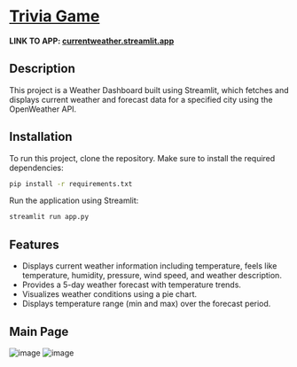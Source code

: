 # [Trivia Game](https://currentweather.streamlit.app/)

**LINK TO APP: [currentweather.streamlit.app](https://currentweather.streamlit.app/)**

## Description

This project is a Weather Dashboard built using Streamlit, which fetches and displays current weather and forecast data for a specified city using the OpenWeather API.

## Installation
To run this project, clone the repository. Make sure to install the required dependencies:

```bash
pip install -r requirements.txt
```

Run the application using Streamlit:
```bash
streamlit run app.py
```
## Features

- Displays current weather information including temperature, feels like temperature, humidity, pressure, wind speed, and weather description.
- Provides a 5-day weather forecast with temperature trends.
- Visualizes weather conditions using a pie chart.
- Displays temperature range (min and max) over the forecast period.

## Main Page
![image](https://github.com/user-attachments/assets/d13f9305-4754-4a88-bbdb-f93e2b9bafbd)
![image](https://github.com/user-attachments/assets/829699b7-7acd-4eb2-ace3-4f7774941a12)
